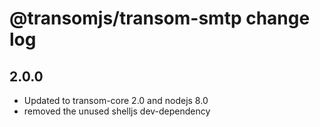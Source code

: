 # @transomjs/transom-smtp change log

## 2.0.0
- Updated to transom-core 2.0 and nodejs 8.0
- removed the unused shelljs dev-dependency
